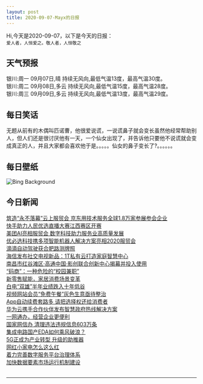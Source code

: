 ```yaml
---
layout: post
title: 2020-09-07-Mayx的日报
---
```


Hi,今天是2020-09-07，以下是今天的日报：<br><small>
爱人者，人恒爱之。敬人者，人恒敬之</small><!--more-->
## 天气预报
银川:周一 09月07日,晴 持续无风向,最低气温13度，最高气温30度。<br>银川:周二 09月08日,多云 持续无风向,最低气温15度，最高气温28度。<br>银川:周三 09月09日,多云 持续无风向,最低气温13度，最高气温29度。
## 每日笑话
无题从前有的木偶叫匹诺曹，他很爱说谎，一说谎鼻子就会变长虽然他经常帮助别人，但人们还是很讨厌他有一天，一个仙女出现了，并告诉他只要他不说谎就会变成真正的人，并且大家都会喜欢他于是。。。。。仙女的鼻子变长了?。。。。。。
## 每日壁纸
![Bing Background](https://cn.bing.com/th?id=OHR.LongIsland_EN-US4283514207_1920x1080.jpg&rf=LaDigue_1920x1080.jpg&pid=hp "Reedy Island in Moneyboque Bay, Long Island, New York (© Claudia Uripos/eStock Photo)")
## 今日新闻

[筑造“永不落幕”云上服贸会 京东用技术服务全球1.8万家参展参会企业](http://it.people.com.cn/n1/2020/0906/c1009-31850991.html)   
[快手助力人民优选直播大赛江西赛区开赛](http://it.people.com.cn/n1/2020/0905/c1009-31850618.html)   
[美团AI亮相服贸会 数字科技助力服务业高质量发展](http://it.people.com.cn/n1/2020/0905/c1009-31850616.html)   
[优必选科技携多项智能机器人解决方案亮相2020服贸会](http://it.people.com.cn/n1/2020/0904/c1009-31850070.html)   
[滴滴自动驾驶获合肥路测牌照](http://it.people.com.cn/n1/2020/0904/c1009-31849778.html)   
[海信发布社交电视新品：1T私有云打造家庭智慧中心](http://it.people.com.cn/n1/2020/0904/c1009-31849783.html)   
[南昌市红谷滩区·高通中国·影创联合创新中心揭幕并投入使用](http://it.people.com.cn/n1/2020/0904/c1009-31849774.html)   
[“码商”：一种危险的“校园兼职”](http://it.people.com.cn/n1/2020/0904/c1009-31848843.html)   
[新零售赋能，家居消费场景变革](http://it.people.com.cn/n1/2020/0904/c1009-31848917.html)   
[白电“双雄”半年业绩跌入十年低谷](http://it.people.com.cn/n1/2020/0904/c1009-31848910.html)   
[视频网站会员“免费午餐”灰色生意亟待整治](http://it.people.com.cn/n1/2020/0904/c1009-31848895.html)   
[App自动续费套路多 请把选择权还给消费者](http://it.people.com.cn/n1/2020/0904/c1009-31848845.html)   
[华为云携手合作伙伴发布智慧政府热线解决方案](http://it.people.com.cn/n1/2020/0904/c1009-31848868.html)   
[一网通办，经营企业更便利](http://it.people.com.cn/n1/2020/0904/c1009-31848962.html)   
[国家网信办 清理违法违规信息603万条](http://it.people.com.cn/n1/2020/0904/c1009-31848958.html)   
[集成电路国产EDA如何乘风破浪？](http://it.people.com.cn/n1/2020/0904/c1009-31848932.html)   
[5G正成为产业转型 升级的助推器](http://it.people.com.cn/n1/2020/0904/c1009-31848922.html)   
[网红小家电怎么这么红](http://it.people.com.cn/n1/2020/0904/c1009-31848967.html)   
[着力完善数字服务平台治理体系](http://it.people.com.cn/n1/2020/0904/c1009-31848836.html)   
[加快数据要素市场运行机制建设](http://it.people.com.cn/n1/2020/0904/c1009-31848832.html)   
<br />

***

<small></small>
